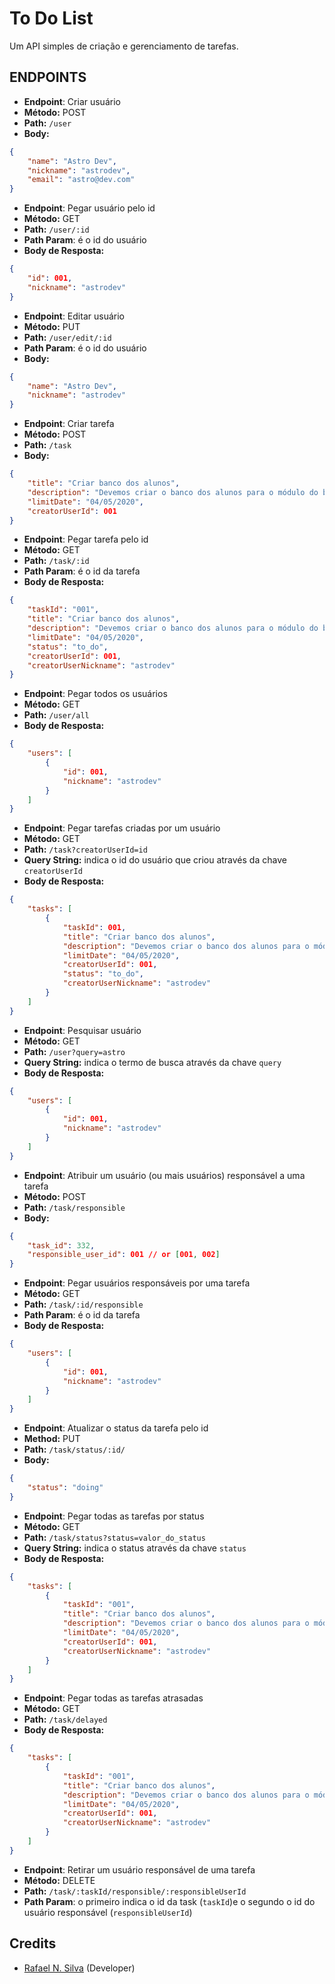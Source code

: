 # To Do List

Um API simples de criação e gerenciamento de tarefas.

## ENDPOINTS

-   **Endpoint**: Criar usuário
-   **Método:** POST
-   **Path:** `/user`
-   **Body:**

```json
{
    "name": "Astro Dev",
    "nickname": "astrodev",
    "email": "astro@dev.com"
}
```

-   **Endpoint**: Pegar usuário pelo id
-   **Método:** GET
-   **Path:** `/user/:id`
-   **Path Param**: é o id do usuário
-   **Body de Resposta:**

```json
{
    "id": 001,
    "nickname": "astrodev"
}
```

-   **Endpoint**: Editar usuário
-   **Método:** PUT
-   **Path:** `/user/edit/:id`
-   **Path Param**: é o id do usuário
-   **Body:**

```json
{
    "name": "Astro Dev",
    "nickname": "astrodev"
}
```

-   **Endpoint**: Criar tarefa
-   **Método:** POST
-   **Path:** `/task`
-   **Body:**

```json
{
    "title": "Criar banco dos alunos",
    "description": "Devemos criar o banco dos alunos para o módulo do backend",
    "limitDate": "04/05/2020",
    "creatorUserId": 001
}
```

-   **Endpoint**: Pegar tarefa pelo id
-   **Método:** GET
-   **Path:** `/task/:id`
-   **Path Param**: é o id da tarefa
-   **Body de Resposta:**

```json
{
    "taskId": "001",
    "title": "Criar banco dos alunos",
    "description": "Devemos criar o banco dos alunos para o módulo do backend",
    "limitDate": "04/05/2020",
    "status": "to_do",
    "creatorUserId": 001,
    "creatorUserNickname": "astrodev"
}
```

-   **Endpoint**: Pegar todos os usuários
-   **Método:** GET
-   **Path:** `/user/all`
-   **Body de Resposta:**

```json
{
    "users": [
        {
            "id": 001,
            "nickname": "astrodev"
        }
    ]
}
```

-   **Endpoint**: Pegar tarefas criadas por um usuário
-   **Método:** GET
-   **Path:** `/task?creatorUserId=id`
-   **Query String:** indica o id do usuário que criou através da chave `creatorUserId`
-   **Body de Resposta:**

```json
{
    "tasks": [
        {
            "taskId": 001,
            "title": "Criar banco dos alunos",
            "description": "Devemos criar o banco dos alunos para o módulo do backend",
            "limitDate": "04/05/2020",
            "creatorUserId": 001,
            "status": "to_do",
            "creatorUserNickname": "astrodev"
        }
    ]
}
```

-   **Endpoint**: Pesquisar usuário
-   **Método:** GET
-   **Path:** `/user?query=astro`
-   **Query String:** indica o termo de busca através da chave `query`
-   **Body de Resposta:**

```json
{
    "users": [
        {
            "id": 001,
            "nickname": "astrodev"
        }
    ]
}
```

-   **Endpoint**: Atribuir um usuário (ou mais usuários) responsável a uma tarefa
-   **Método:** POST
-   **Path:** `/task/responsible`
-   **Body:**

```json
{
    "task_id": 332,
    "responsible_user_id": 001 // or [001, 002]
}
```

-   **Endpoint**: Pegar usuários responsáveis por uma tarefa
-   **Método:** GET
-   **Path:** `/task/:id/responsible`
-   **Path Param**: é o id da tarefa
-   **Body de Resposta:**

```json
{
    "users": [
        {
            "id": 001,
            "nickname": "astrodev"
        }
    ]
}
```

-   **Endpoint**: Atualizar o status da tarefa pelo id
-   **Method:** PUT
-   **Path:** `/task/status/:id/`
-   **Body:**

```json
{
    "status": "doing"
}
```

-   **Endpoint**: Pegar todas as tarefas por status
-   **Método:** GET
-   **Path:** `/task/status?status=valor_do_status`
-   **Query String:** indica o status através da chave `status`
-   **Body de Resposta:**

```json
{
    "tasks": [
        {
            "taskId": "001",
            "title": "Criar banco dos alunos",
            "description": "Devemos criar o banco dos alunos para o módulo do backend",
            "limitDate": "04/05/2020",
            "creatorUserId": 001,
            "creatorUserNickname": "astrodev"
        }
    ]
}
```

-   **Endpoint**: Pegar todas as tarefas atrasadas
-   **Método:** GET
-   **Path:** `/task/delayed`
-   **Body de Resposta:**

```json
{
    "tasks": [
        {
            "taskId": "001",
            "title": "Criar banco dos alunos",
            "description": "Devemos criar o banco dos alunos para o módulo do backend",
            "limitDate": "04/05/2020",
            "creatorUserId": 001,
            "creatorUserNickname": "astrodev"
        }
    ]
}
```

-   **Endpoint**: Retirar um usuário responsável de uma tarefa
-   **Método:** DELETE
-   **Path:** `/task/:taskId/responsible/:responsibleUserId`
-   **Path Param**: o primeiro indica o id da task (`taskId`)e o segundo o id do usuário responsável (`responsibleUserId`)


## Credits

- [Rafael N. Silva](https://github.com/rafansilva) (Developer)